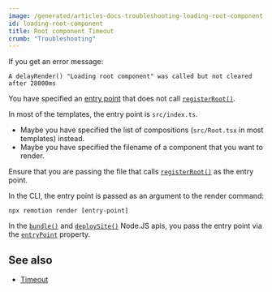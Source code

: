 ```yaml
---
image: /generated/articles-docs-troubleshooting-loading-root-component.png
id: loading-root-component
title: Root component Timeout
crumb: "Troubleshooting"
---
```


If you get an error message:

```
A delayRender() "Loading root component" was called but not cleared after 28000ms
```

You have specified an [entry point](/docs/terminology#entry-point) that does not call [`registerRoot()`](/docs/register-root).

In most of the templates, the entry point is `src/index.ts`.

- Maybe you have specified the list of compositions (`src/Root.tsx` in most templates) instead.
- Maybe you have specified the filename of a component that you want to render.

Ensure that you are passing the file that calls [`registerRoot()`](/docs/register-root) as the entry point.

In the CLI, the entry point is passed as an argument to the render command:

```
npx remotion render [entry-point]
```

In the [`bundle()`](/docs/bundle) and [`deploySite()`](/docs/lambda/deploysite) Node.JS apis, you pass the entry point via the [`entryPoint`](/docs/terminology#entry-point) property.

## See also

- [Timeout](/docs/timeout)
